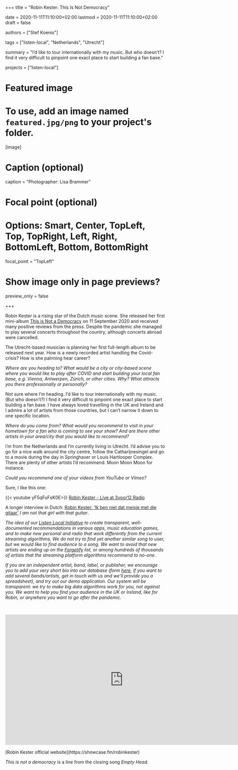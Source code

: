 +++
title = "Robin Kester: This Is Not Democracy"

date = 2020-11-11T11:10:00+02:00
lastmod = 2020-11-11T11:10:00+02:00
draft = false

authors = ["Stef Koenis"]

tags = ["listen-local", "Netherlands", "Utrecht"]

summary = "I’d like to tour internationally with my music. But who doesn’t? I find it very difficult to pinpoint one exact place to start building a fan base."

projects = ["listen-local"]

# Featured image
# To use, add an image named `featured.jpg/png` to your project's folder. 
[image]
  # Caption (optional)
  caption = "Photographer: Lisa Brammer"

  # Focal point (optional)
  # Options: Smart, Center, TopLeft, Top, TopRight, Left, Right, BottomLeft, Bottom, BottomRight
  focal_point = "TopLeft"

  # Show image only in page previews?
  preview_only = false

+++

Robin Kester is a rising star of the Dutch music scene. She released her first mini-album [This is Not a Democracy](https://robinkester.bandcamp.com/album/this-is-not-a-democracy) on 11 September 2020 and received many positive reviews from the press. Despite the pandemic she managed to play several concerts throughout the country, although concerts abroad were cancelled. 

The Utrecht-based musician is planning her first full-length album to be released next year. How is a newly recorded artist handling the Covid-crisis? How is she palnning hear career? 

*Where are you heading to?  What would be a city or city-based scene where you would like to play after COVID and start building your local fan base, e.g. Vienna, Antwerpen, Zürich, or other cities. Why? What attracts you there professionally or personally?*

Not sure where I’m heading. I’d like to tour internationally with my music. (But who doesn’t?) I find it very difficult to pinpoint one exact place to start building a fan base. I have always loved travelling in the UK and Ireland and I admire a lot of artists from those countries, but I can’t narrow it down to one specific location.

*Where do you come from? What would you recommend to visit in your hometown for a fan who is coming to see your show? And are there other artists in your area/city that you would like to recommend?*

I’m from the Netherlands and I’m currently living in Utrecht. I’d advise you to go for a nice walk around the city centre, follow the Catharijnesingel and go to a movie during the day in Springhaver or Louis Hartlooper Complex. There are plenty of other artists I’d recommend. Moon Moon Moon for instance.

*Could you recommend one of your videos from YouTube or Vimeo?*

Sure, I like this one:  

{{< youtube yF5qFuFsK0E>}}
[Robin Kester - Live at 3voor12 Radio](https://www.youtube.com/watch?v=yF5qFuFsK0E) 

A longer interview in Dutch: [Robin Kester: ‘Ik ben niet dat meisje met die gitaar’](https://www.parool.nl/kunst-media/robin-kester-ik-ben-niet-dat-meisje-met-die-gitaar~b278dd59/) *I am not that girl with that guitar*.

*The idea of our [Listen Local Initiative](https://dataandlyrics.com/project/listen-local/) to create transparent, well-documented recommendations in various apps, music education games, and to make new personal and radio  that work differently from the current streaming algorithms. We do not try to find yet another similar song to user, but we would like to find audience to a song. We want to avoid that new artists are ending up on the [Forgetify](https://dataandlyrics.com/post/2020-10-24-forgetify_pop_october/) list, or among hundreds of thousands of artists that the streaming platform algorithms recommend to no-one.*

*If you are an independent artist, band, label, or publisher, we encourage you to add your very short bio into our database (form [here](https://www.surveymonkey.com/r/ll_collector_2020), if you want to add several bands/artists, get in touch with us and we'll provide you a spreadsheet), and try out our demo application. Our system will be transparent: we try to make big data algorithms work for you, not against you. We want to help you find your audience in the UK or Ireland, like for Robin, or anywhere you want to go after the pandemic.*

<br/>

<p align="center">
<iframe src="https://open.spotify.com/embed/album/4l5igewpicaDDBdcZlyV90" width="740" height="410" frameborder="0" allowtransparency="true" allow="encrypted-media"></iframe>
</iframe>
</p>
[Robin Kester official website](https://showcase.fm/robinkester)

*This is not a democracy* is a line from the closing song *Empty Head*.
